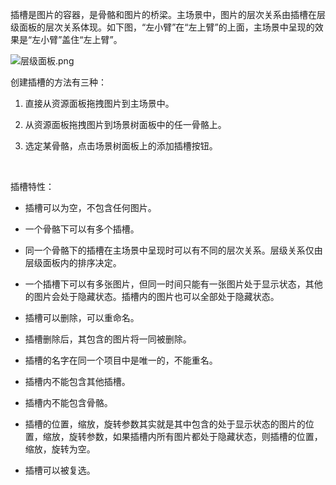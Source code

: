 <p><span style="font-size: 14px;">插槽是图片的容器，是骨骼和图片的桥梁。主场景中，图片的层次关系由插槽在层级面板的层次关系体现。如下图，“左小臂”在“左上臂”的上面，主场景中呈现的效果是“左小臂”盖住“左上臂”。</span></p><p><img alt="层级面板.png" src="http://sedn.egret.com/ueditor/20150609/5576afcb4f166.png" title="层级面板.png"/></p><p><span style="font-size: 14px;">创建插槽的方法有三种：</span></p><ol class=" list-paddingleft-2" style="list-style-type: decimal;"><li><p><span style="font-size: 14px;">直接从资源面板拖拽图片到主场景中。 </span></p></li><li><p><span style="font-size: 14px;">从资源面板拖拽图片到场景树面板中的任一骨骼上。</span></p></li><li><p><span style="font-size: 14px;">选定某骨骼，点击场景树面板上的添加插槽按钮。</span></p></li></ol><p><span style="font-size: 14px;">&nbsp;</span></p><p><span style="font-size: 14px;">插槽特性：</span></p><ul class=" list-paddingleft-2" style="list-style-type: disc;"><li><p><span style="font-size: 14px;">插槽可以为空，不包含任何图片。</span></p></li><li><p><span style="font-size: 14px;">一个骨骼下可以有多个插槽。</span></p></li><li><p><span style="font-size: 14px;">同一个骨骼下的插槽在主场景中呈现时可以有不同的层次关系。层级关系仅由层级面板内的排序决定。</span></p></li><li><p><span style="font-size: 14px;">一个插槽下可以有多张图片，但同一时间只能有一张图片处于显示状态，其他的图片会处于隐藏状态。插槽内的图片也可以全部处于隐藏状态。</span></p></li><li><p><span style="font-size: 14px;">插槽可以删除，可以重命名。</span></p></li><li><p><span style="font-size: 14px;">插槽删除后，其包含的图片将一同被删除。</span></p></li><li><p><span style="font-size: 14px;">插槽的名字在同一个项目中是唯一的，不能重名。</span></p></li><li><p><span style="font-size: 14px;">插槽内不能包含其他插槽。</span></p></li><li><p><span style="font-size: 14px;">插槽内不能包含骨骼。</span></p></li><li><p><span style="font-size: 14px;">插槽的位置，缩放，旋转参数其实就是其中包含的处于显示状态的图片的位置，缩放，旋转参数，如果插槽内所有图片都处于隐藏状态，则插槽的位置，缩放，旋转为空。</span></p></li><li><p><span style="font-size: 14px;">插槽可以被复选。</span></p></li></ul><p><br/></p>